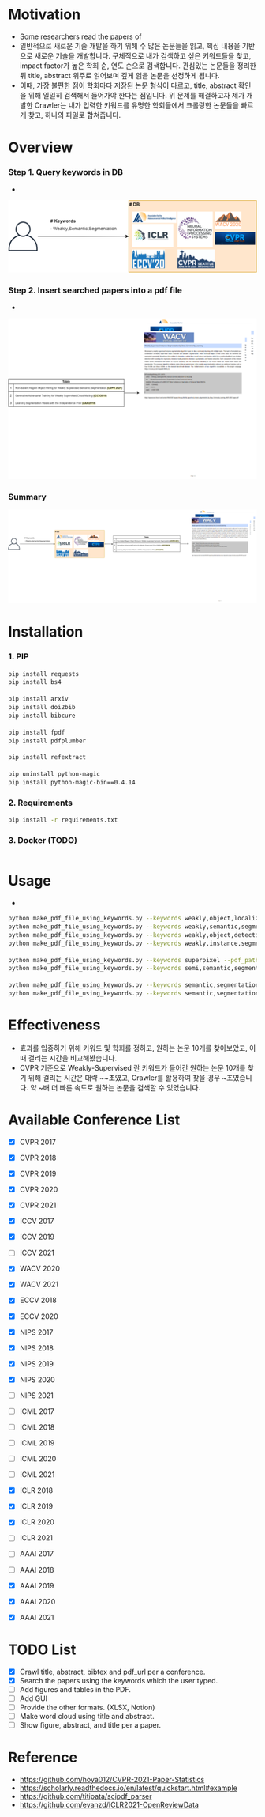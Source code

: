# Motivation
- Some researchers read the papers of 
- 일반적으로 새로운 기술 개발을 하기 위해 수 많은 논문들을 읽고, 핵심 내용을 기반으로 새로운 기술을 개발합니다. 구체적으로 내가 검색하고 싶은 키워드들을 찾고, impact factor가 높은 학회 순, 연도 순으로 검색합니다. 관심있는 논문들을 정리한 뒤 title, abstract 위주로 읽어보며 깊게 읽을 논문을 선정하게 됩니다.
- 이때, 가장 불편한 점이 학회마다 저장된 논문 형식이 다르고, title, abstract 확인을 위해 일일히 검색해서 들어가야 한다는 점입니다. 위 문제를 해결하고자 제가 개발한 Crawler는 내가 입력한 키워드를 유명한 학회들에서 크롤링한 논문들을 빠르게 찾고, 하나의 파일로 합쳐줍니다.

# Overview

### Step 1. Query keywords in DB
- 
![Step 1](./resource/Part1.png)

### Step 2. Insert searched papers into a pdf file
- 
![Step 2](./resource/Part2.png)

### Summary
![Summary](./resource/Overview.png)

# Installation

### 1. PIP 
```bash
pip install requests
pip install bs4

pip install arxiv
pip install doi2bib
pip install bibcure

pip install fpdf
pip install pdfplumber

pip install refextract

pip uninstall python-magic
pip install python-magic-bin==0.4.14
```

### 2. Requirements
```bash
pip install -r requirements.txt
```

### 3. Docker (TODO)
```bash
```

# Usage
- 
```bash
python make_pdf_file_using_keywords.py --keywords weakly,object,localization --pdf_path ./results/WSOL.pdf
python make_pdf_file_using_keywords.py --keywords weakly,semantic,segmentation --pdf_path ./results/WSSS.pdf 
python make_pdf_file_using_keywords.py --keywords weakly,object,detection --pdf_path ./results/WSOD.pdf 
python make_pdf_file_using_keywords.py --keywords weakly,instance,segmentation --pdf_path ./results/WSIS.pdf

python make_pdf_file_using_keywords.py --keywords superpixel --pdf_path ./results/SuperPixel.pdf
python make_pdf_file_using_keywords.py --keywords semi,semantic,segmentation --pdf_path ./results/Semi-Supervised_Semantic_Segmentation.pdf

python make_pdf_file_using_keywords.py --keywords semantic,segmentation --pdf_path ./results/SS.pdf --years 2021,2020,2019
python make_pdf_file_using_keywords.py --keywords semantic,segmentation --pdf_path ./results/SS.pdf --years 2021
```

# Effectiveness
- 효과를 입증하기 위해 키워드 및 학회를 정하고, 원하는 논문 10개를 찾아보았고, 이때 걸리는 시간을 비교해봤습니다.
- CVPR 기준으로 Weakly-Supervised 란 키워드가 들어간 원하는 논문 10개를 찾기 위해 걸리는 시간은 대략 ~~초였고, Crawler를 활용하여 찾을 경우 ~초였습니다. 약 ~배 더 빠른 속도로 원하는 논문을 검색할 수 있었습니다.

# Available Conference List
- [x] CVPR 2017
- [x] CVPR 2018
- [x] CVPR 2019
- [x] CVPR 2020
- [x] CVPR 2021

- [x] ICCV 2017
- [x] ICCV 2019
- [ ] ICCV 2021

- [x] WACV 2020
- [x] WACV 2021

- [x] ECCV 2018
- [x] ECCV 2020

- [x] NIPS 2017
- [x] NIPS 2018
- [x] NIPS 2019
- [x] NIPS 2020
- [ ] NIPS 2021

- [ ] ICML 2017
- [ ] ICML 2018
- [ ] ICML 2019
- [ ] ICML 2020
- [ ] ICML 2021

- [x] ICLR 2018
- [x] ICLR 2019
- [x] ICLR 2020
- [ ] ICLR 2021 

- [ ] AAAI 2017
- [ ] AAAI 2018
- [x] AAAI 2019
- [x] AAAI 2020
- [x] AAAI 2021

# TODO List
- [X] Crawl title, abstract, bibtex and pdf_url per a conference.
- [x] Search the papers using the keywords which the user typed. 
- [ ] Add figures and tables in the PDF.
- [ ] Add GUI
- [ ] Provide the other formats. (XLSX, Notion)
- [ ] Make word cloud using title and abstract.
- [ ] Show figure, abstract, and title per a paper. 

# Reference
- https://github.com/hoya012/CVPR-2021-Paper-Statistics
- https://scholarly.readthedocs.io/en/latest/quickstart.html#example
- https://github.com/titipata/scipdf_parser
- https://github.com/evanzd/ICLR2021-OpenReviewData